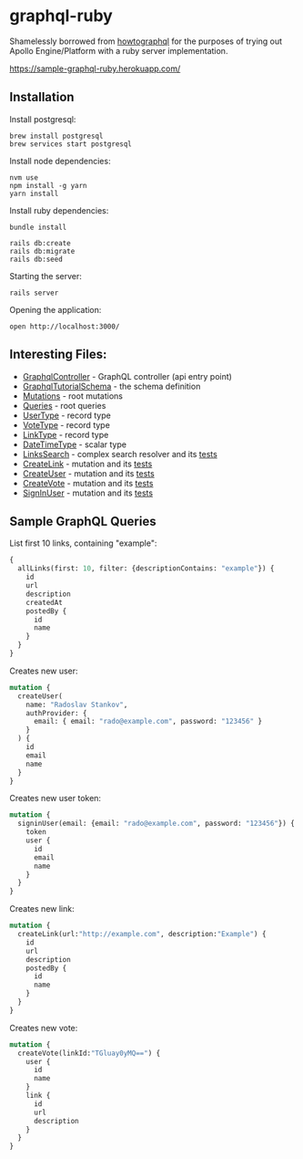 # graphql-ruby

Shamelessly borrowed from [howtographql](https://github.com/howtographql/graphql-ruby) for the purposes of trying out Apollo Engine/Platform with a ruby server implementation.

https://sample-graphql-ruby.herokuapp.com/


## Installation

Install postgresql:

```
brew install postgresql
brew services start postgresql
```

Install node dependencies:

```
nvm use
npm install -g yarn
yarn install
```

Install ruby dependencies:

```
bundle install

rails db:create
rails db:migrate
rails db:seed
```

Starting the server:

```
rails server
```

Opening the application:

```
open http://localhost:3000/
```

## Interesting Files:

- [GraphqlController](https://github.com/howtographql/graphql-ruby/blob/master/app/controllers/graphql_controller.rb) - GraphQL controller (api entry point)
- [GraphqlTutorialSchema](https://github.com/howtographql/graphql-ruby/blob/master/app/graphql/graphql_tutorial_schema.rb) - the schema definition
- [Mutations](https://github.com/howtographql/graphql-ruby/blob/master/app/graphql/types/mutation_type.rb) - root mutations
- [Queries](https://github.com/howtographql/graphql-ruby/blob/master/app/graphql/types/query_type.rb) - root queries
- [UserType](https://github.com/howtographql/graphql-ruby/blob/master/app/graphql/types/user_type.rb) - record type
- [VoteType](https://github.com/howtographql/graphql-ruby/blob/master/app/graphql/types/vote_type.rb) - record type
- [LinkType](https://github.com/howtographql/graphql-ruby/blob/master/app/graphql/types/link_type.rb) - record type
- [DateTimeType](https://github.com/howtographql/graphql-ruby/blob/master/app/graphql/types/date_time_type.rb) - scalar type
- [LinksSearch](https://github.com/howtographql/graphql-ruby/blob/master/app/graphql/resolvers/links_search.rb) - complex search resolver and its [tests](https://github.com/howtographql/graphql-ruby/blob/master/test/graphql/resolvers/links_search_test.rb)
- [CreateLink](https://github.com/howtographql/graphql-ruby/blob/master/app/graphql/resolvers/create_link.rb) - mutation and its [tests](https://github.com/howtographql/graphql-ruby/blob/master/test/graphql/resolvers/create_link_test.rb)
- [CreateUser](https://github.com/howtographql/graphql-ruby/blob/master/app/graphql/resolvers/create_user.rb) - mutation and its [tests](https://github.com/howtographql/graphql-ruby/blob/master/test/graphql/resolvers/create_user_test.rb)
- [CreateVote](https://github.com/howtographql/graphql-ruby/blob/master/app/graphql/resolvers/create_vote.rb) - mutation and its [tests](https://github.com/howtographql/graphql-ruby/blob/master/test/graphql/resolvers/create_vote_test.rb)
- [SignInUser](https://github.com/howtographql/graphql-ruby/blob/master/app/graphql/resolvers/sign_in_user.rb) - mutation and its [tests](https://github.com/howtographql/graphql-ruby/blob/master/test/graphql/resolvers/sign_in_user_test.rb)

## Sample GraphQL Queries

List first 10 links, containing "example":

```graphql
{
  allLinks(first: 10, filter: {descriptionContains: "example"}) {
    id
    url
    description
    createdAt
    postedBy {
      id
      name
    }
  }
}

```

Creates new user:

```graphql
mutation {
  createUser(
    name: "Radoslav Stankov",
    authProvider: {
      email: { email: "rado@example.com", password: "123456" }
    }
  ) {
    id
    email
    name
  }
}
```

Creates new user token:

```graphql
mutation {
  signinUser(email: {email: "rado@example.com", password: "123456"}) {
    token
    user {
      id
      email
      name
    }
  }
}
```

Creates new link:

```graphql
mutation {
  createLink(url:"http://example.com", description:"Example") {
    id
    url
    description
    postedBy {
      id
      name
    }
  }
}
```

Creates new vote:

```graphql
mutation {
  createVote(linkId:"TGluay0yMQ==") {
    user {
      id
      name
    }
    link {
      id
      url
      description
    }
  }
}
```
